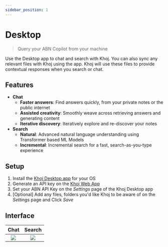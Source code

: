 ```yaml
---
sidebar_position: 1
---
```


# Desktop

> Query your ABN Copilot from your machine

Use the Desktop app to chat and search with Khoj.
You can also sync any relevant files with Khoj using the app.
Khoj will use these files to provide contextual responses when you search or chat.

## Features
- **Chat**
  - **Faster answers**: Find answers quickly, from your private notes or the public internet
  - **Assisted creativity**: Smoothly weave across retrieving answers and generating content
  - **Iterative discovery**: Iteratively explore and re-discover your notes
- **Search**
  - **Natural**: Advanced natural language understanding using Transformer based ML Models
  - **Incremental**: Incremental search for a fast, search-as-you-type experience

## Setup

1. Install the [Khoj Desktop app](https://khoj.dev/downloads) for your OS
2. Generate an API key on the [Khoj Web App](https://app.khoj.dev/config#clients)
3. Set your ABN API Key on the *Settings* page of the Khoj Desktop app
4. [Optional] Add any files, folders you'd like Khoj to be aware of on the *Settings* page and Click *Save*

## Interface
| Chat | Search |
|:----:|:------:|
| ![](/img/khoj_chat_on_desktop.png) | ![](/img/khoj_search_on_desktop.png) |
